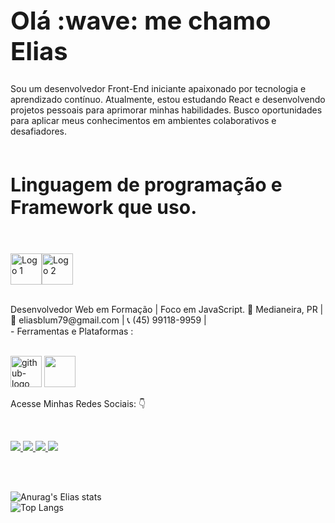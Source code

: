 <h1 style='font-weight: bold; font-size: 40px;'>Olá :wave: me chamo Elias</h1>

Sou um desenvolvedor Front-End iniciante apaixonado por tecnologia e aprendizado contínuo. Atualmente, estou estudando React e desenvolvendo projetos pessoais para aprimorar minhas habilidades. Busco oportunidades para aplicar meus conhecimentos em ambientes colaborativos e desafiadores.
<br>
<br>
<h2 style='font-weight: bold; font-size: 30px;'>Linguagem de programação e Framework que uso.</h2>
<br>
<p align="left">
<img src="https://img.icons8.com/?size=100&id=J79emsSv2QCu&format=png&color=000000" alt="Logo 1" width="50px"/><img src="https://img.icons8.com/?size=100&id=108784&format=png&color=000000" alt="Logo 2" width="50px"/>
</p>
<br>
Desenvolvedor Web em Formação | Foco em JavaScript.
📍 Medianeira, PR | 📧 eliasblum79@gmail.com | 📞 (45) 99118-9959 | 
<br>
- Ferramentas e Plataformas :
<br>
<br>
<p align="left"><img src="https://img.icons8.com/?size=100&id=ARy6tFUfwclb&format=png&color=000000" width="50px" alt="github-logo"> <img src="https://img.icons8.com/?size=100&id=9OGIyU8hrxW5&format=png&color=000000" width="50px"/>
</p>

Acesse Minhas Redes Sociais: :point_down:

<br>
<p align="left">
  <a href="https://facebook.com/seu-perfil">
    <img src="https://img.shields.io/badge/Facebook-1877F2?style=for-the-badge&logo=facebook&logoColor=white" />
  </a>
  <a href="https://wa.me/5545991189959">
    <img src="https://img.shields.io/badge/WhatsApp-25D366?style=for-the-badge&logo=whatsapp&logoColor=white" />
  </a>
  <a href="https://instagram.com/seu-perfil">
    <img src="https://img.shields.io/badge/Instagram-E4405F?style=for-the-badge&logo=instagram&logoColor=white" />
  </a>
  <a href="https://linkedin.com/in/seu-perfil">
    <img src="https://img.shields.io/badge/LinkedIn-0077B5?style=for-the-badge&logo=linkedin&logoColor=white" />
  </a>
</p>

<br>



<br>

![Anurag's Elias stats](https://github-readme-stats.vercel.app/api?username=Eliassilva98&show_icons=true&theme=transparent)
<br>
![Top Langs](https://github-readme-stats.vercel.app/api/top-langs/?username=Eliassilva98&layout=compact)

